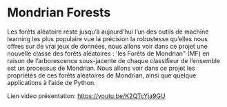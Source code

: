 # Mondrian Forests

Les forêts aléatoire reste jusqu’à aujourd’hui l’un des outils de machine learning les plus populaire vue la précision la robustesse qu’elles nous offres sur de vrai jeux de données, nous allons voir dans ce projet une nouvelle classe des forêts aléatoires : ’les Forêts de Mondrian" (MF) en raison de l’arborescence sous-jacente de chaque classifieur de l’ensemble est un processus de Mondrian. Nous allons voir dans ce projet les propriétés de ces forêts aléatoires de Mondrian, ainsi que quelque applications à l’aide de Python.

Lien video présentation:
https://youtu.be/K2QTcYja9GU
